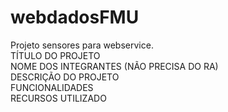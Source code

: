 # webdadosFMU
 Projeto sensores para webservice.
 <br>TÍTULO DO PROJETO
 <br>NOME DOS INTEGRANTES (NÃO PRECISA DO RA)
 <br>DESCRIÇÃO DO PROJETO
 <br>FUNCIONALIDADES
 <br>RECURSOS UTILIZADO
